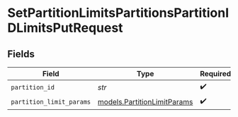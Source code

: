 # SetPartitionLimitsPartitionsPartitionIDLimitsPutRequest


## Fields

| Field                                                            | Type                                                             | Required                                                         | Description                                                      |
| ---------------------------------------------------------------- | ---------------------------------------------------------------- | ---------------------------------------------------------------- | ---------------------------------------------------------------- |
| `partition_id`                                                   | *str*                                                            | :heavy_check_mark:                                               | N/A                                                              |
| `partition_limit_params`                                         | [models.PartitionLimitParams](../models/partitionlimitparams.md) | :heavy_check_mark:                                               | N/A                                                              |